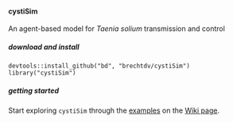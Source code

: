 #### cystiSim

An agent-based model for _Taenia solium_ transmission and control

##### download and install

    devtools::install_github("bd", "brechtdv/cystiSim")
	library("cystiSim")

##### getting started

Start exploring `cystiSim` through the [examples](https://github.com/brechtdv/cystiSim/wiki/examples) on the [Wiki page](https://github.com/brechtdv/cystiSim/wiki).